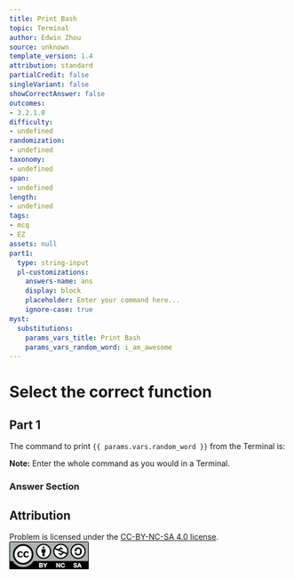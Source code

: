 ```yaml
---
title: Print Bash
topic: Terminal
author: Edwin Zhou
source: unknown
template_version: 1.4
attribution: standard
partialCredit: false
singleVariant: false
showCorrectAnswer: false
outcomes:
- 3.2.1.0
difficulty:
- undefined
randomization:
- undefined
taxonomy:
- undefined
span:
- undefined
length:
- undefined
tags:
- mcq
- EZ
assets: null
part1:
  type: string-input
  pl-customizations:
    answers-name: ans
    display: block
    placeholder: Enter your command here...
    ignore-case: true
myst:
  substitutions:
    params_vars_title: Print Bash
    params_vars_random_word: i_am_awesome
---
```

# Select the correct function

## Part 1

The command to print `{{ params.vars.random_word }}` from the Terminal is:

**Note:** Enter the whole command as you would in a Terminal.

### Answer Section

## Attribution

Problem is licensed under the [CC-BY-NC-SA 4.0 license](https://creativecommons.org/licenses/by-nc-sa/4.0/).<br> ![The Creative Commons 4.0 license requiring attribution-BY, non-commercial-NC, and share-alike-SA license.](https://raw.githubusercontent.com/firasm/bits/master/by-nc-sa.png)